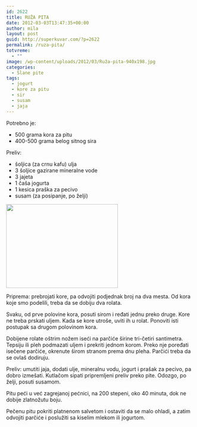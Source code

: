 ```yaml
---
id: 2622
title: RUŽA PITA
date: 2012-03-03T13:47:35+00:00
author: mila
layout: post
guid: http://superkuvar.com/?p=2622
permalink: /ruza-pita/
totvreme:
  - ""
image: /wp-content/uploads/2012/03/Ruža-pita-940x198.jpg
categories:
  - Slane pite
tags:
  - jogurt
  - kore za pitu
  - sir
  - susam
  - jaja
---
```

Potrebno je:

  * 500 grama kora za pitu
  * 400-500 grama belog sitnog sira

Preliv:

  * šoljica (za crnu kafu) ulja
  * 3 šoljice gazirane mineralne vode
  * 3 jajeta
  * 1 čaša jogurta
  * 1 kesica praška za pecivo
  * susam (za posipanje, po želji)

<img class="alignnone size-medium wp-image-2624" title="Ruža pita" src="/wp-content/uploads/2012/03/Ru%C5%BEa-pita-300x225.jpg" alt="" width="300" height="225" /> 

Priprema: prebrojati kore, pa odvojiti podjednak broj na dva mesta. Od kora koje smo podelili, treba da se dobiju dva rolata.

Svaku, od prve polovine kora, posuti sirom i ređati jednu preko druge. Kore ne treba prskati uljem. Kada se kore utroše, uviti ih u rolat. Ponoviti isti postupak sa drugom polovinom kora.

Dobijene rolate oštrim nožem iseći na parčiće širine tri-četiri santimetra. Tepsiju ili pleh podmazati uljem i prekriti jednom korom. Preko nje poređati isečene parčiće, okrenute širom stranom prema dnu pleha. Parčići treba da se ovlaš dodiruju.

Preliv: umutiti jaja, dodati ulje, mineralnu vodu, jogurt i prašak za pecivo, pa dobro izmešati. Kutlačom sipati pripremljeni preliv preko pite. Odozgo, po želji, posuti susamom.

Pitu peći u već zagrejanoj pećnici, na 200 stepeni, oko 40 minuta, dok ne dobije zlatnožutu boju.

Pečenu pitu pokriti platnenom salvetom i ostaviti da se malo ohladi, a zatim odvojiti parčiće i poslužiti sa kiselim mlekom ili jogurtom.